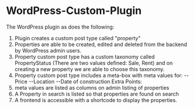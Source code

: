 # WordPress-Custom-Plugin

The WordPress plugin as does the following:
1) Plugin creates a custom post type called "property"
2) Properties are able to be created, edited and deleted from the backend by WordPress admin users.
3) Property custom post type has a custom taxonomy called PropertyStatus (There are two values defined: Sale, Rent) and on creating a new property we are able to choose this taxonomy.
4) Property custom post type includes a meta-box with meta values for:
    --Price
    --Location
    --Date of construction
Extra Points:
1) meta values are listed as columns on admin listing of properties
2) A Property in search is listed so that properties are found on search
3) A frontend is accessible with a shortcode to display the properties.
